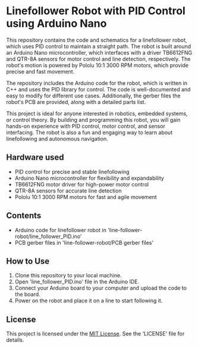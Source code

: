 # Linefollower Robot with PID Control using Arduino Nano

This repository contains the code and schematics for a linefollower robot, which uses PID control to maintain a straight path. The robot is built around an Arduino Nano microcontroller, which interfaces with a driver TB6612FNG and QTR-8A sensors for motor control and line detection, respectively. The robot's motion is powered by Pololu 10:1 3000 RPM motors, which provide precise and fast movement.

The repository includes the Arduino code for the robot, which is written in C++ and uses the PID library for control. The code is well-documented and easy to modify for different use cases. Additionally, the gerber files the robot's PCB are provided, along with a detailed parts list.

This project is ideal for anyone interested in robotics, embedded systems, or control theory. By building and programming this robot, you will gain hands-on experience with PID control, motor control, and sensor interfacing. The robot is also a fun and engaging way to learn about linefollowing and autonomous navigation.

## Hardware used

- PID control for precise and stable linefollowing
- Arduino Nano microcontroller for flexibility and expandability
- TB6612FNG motor driver for high-power motor control
- QTR-8A sensors for accurate line detection
- Pololu 10:1 3000 RPM motors for fast and agile movement 

## Contents

- Arduino code for linefollower robot in 'line-follower-robot/line_follower_PID.ino'
- PCB gerber files in 'line-follower-robot/PCB gerber files'

## How to Use

1. Clone this repository to your local machine.
2. Open 'line_follower_PID.ino' file in the Arduino IDE.
3. Connect your Arduino board to your computer and upload the code to the board.
4. Power on the robot and place it on a line to start following it.

## License

This project is licensed under the [MIT License](https://opensource.org/license/mit/). See the 'LICENSE' file for details.
